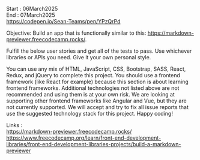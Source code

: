 Start : 06March2025</br>
End : 07March2025</br>
https://codepen.io/Sean-Teams/pen/YPzQrPd</br>

Objective: Build an app that is functionally similar to this: https://markdown-previewer.freecodecamp.rocks/.

Fulfill the below user stories and get all of the tests to pass. Use whichever libraries or APIs you need. Give it your own personal style.

You can use any mix of HTML, JavaScript, CSS, Bootstrap, SASS, React, Redux, and jQuery to complete this project. You should use a frontend framework (like React for example) because this section is about learning frontend frameworks. Additional technologies not listed above are not recommended and using them is at your own risk. We are looking at supporting other frontend frameworks like Angular and Vue, but they are not currently supported. We will accept and try to fix all issue reports that use the suggested technology stack for this project. Happy coding!

Links : </br>
https://markdown-previewer.freecodecamp.rocks/ </br>
https://www.freecodecamp.org/learn/front-end-development-libraries/front-end-development-libraries-projects/build-a-markdown-previewer </br>
